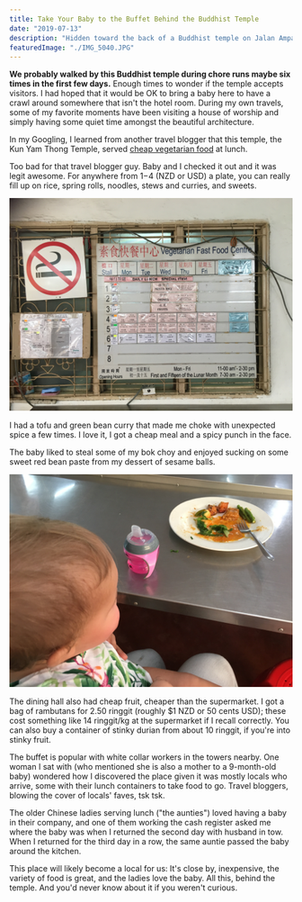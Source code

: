 ```yaml
---
title: Take Your Baby to the Buffet Behind the Buddhist Temple
date: "2019-07-13"
description: "Hidden toward the back of a Buddhist temple on Jalan Ampang in Kuala Lumpur is a delicious, inexpensive vegetarian buffet."
featuredImage: "./IMG_5040.JPG"
---
```


**We probably walked by this Buddhist temple during chore runs maybe six times in the first few days.** Enough times to wonder if the temple accepts visitors. I had hoped that it would be OK to bring a baby here to have a crawl around somewhere that isn't the hotel room. During my own travels, some of my favorite moments have been visiting a house of worship and simply having some quiet time amongst the beautiful architecture.

In my Googling, I learned from another travel blogger that this temple, the Kun Yam Thong Temple, served [cheap vegetarian food](https://thriftytraveller.wordpress.com/2013/01/26/kun-yam-thong-temple-jalan-ampang-kl/) at lunch.

Too bad for that travel blogger guy. Baby and I checked it out and it was legit awesome. For anywhere from $1-$4 (NZD or USD) a plate, you can really fill up on rice, spring rolls, noodles, stews and curries, and sweets.

![Menu at Vegetarian Fast Food Centre, Jalan Ampang, Kuala Lumpur](./IMG_5042.JPG)

I had a tofu and green bean curry that made me choke with unexpected spice a few times. I love it, I got a cheap meal and a spicy punch in the face.

The baby liked to steal some of my bok choy and enjoyed sucking on some sweet red bean paste from my dessert of sesame balls.   

![Meal at Vegetarian Fast Food Centre, Jalan Ampang, Kuala Lumpur](./IMG_5027.JPG)

The dining hall also had cheap fruit, cheaper than the supermarket. I got a bag of rambutans for 2.50 ringgit (roughly $1 NZD or 50 cents USD); these cost something like 14 ringgit/kg at the supermarket if I recall correctly. You can also buy a container of stinky durian from about 10 ringgit, if you're into stinky fruit.

The buffet is popular with white collar workers in the towers nearby. One woman I sat with (who mentioned she is also a mother to a 9-month-old baby) wondered how I discovered the place given it was mostly locals who arrive, some with their lunch containers to take food to go. Travel bloggers, blowing the cover of locals' faves, tsk tsk.

The older Chinese ladies serving lunch ("the aunties") loved having a baby in their company, and one of them working the cash register asked me where the baby was when I returned the second day with husband in tow. When I returned for the third day in a row, the same auntie passed the baby around the kitchen.

This place will likely become a local for us: It's close by, inexpensive, the variety of food is great, and the ladies love the baby. All this, behind the temple. And you'd never know about it if you weren't curious.
